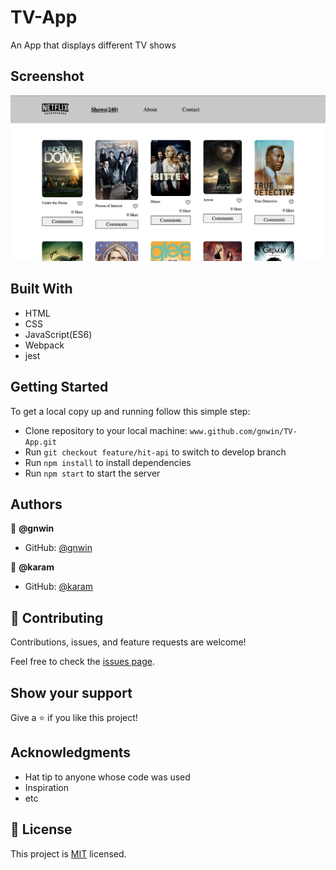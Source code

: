 # TV-App
An App that displays different TV shows

## Screenshot

<img src="./src/assets/images/Screenshot 2022-04-23 at 11.35.00 PM.png">

## Built With

- HTML
- CSS
- JavaScript(ES6)
- Webpack
- jest

## Getting Started

To get a local copy up and running follow this simple step:

- Clone repository to your local machine: `www.github.com/gnwin/TV-App.git`
- Run `git checkout feature/hit-api` to switch to develop branch
- Run `npm install` to install dependencies
- Run `npm start` to start the server


## Authors

👤 **@gnwin**

- GitHub: [@gnwin](https://github.com/gnwin)

👤 **@karam**

- GitHub: [@karam](https://github.com/karam084)


## 🤝 Contributing

Contributions, issues, and feature requests are welcome!

Feel free to check the [issues page](../../issues/).

## Show your support

Give a ⭐️ if you like this project!

## Acknowledgments

- Hat tip to anyone whose code was used
- Inspiration
- etc

## 📝 License

This project is [MIT](./LICENSE) licensed.
